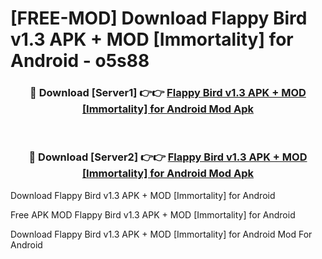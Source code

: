# [FREE-MOD] Download Flappy Bird v1.3 APK + MOD [Immortality] for Android - o5s88


<div align="center">
<h3>🔴 Download [Server1] 👉👉 <a href="https://apk-comot.site?title=Flappy_Bird_v1.3_APK_+_MOD_[Immortality]_for_Android">Flappy Bird v1.3 APK + MOD [Immortality] for Android Mod Apk</a></h3><br>

<h3>🔴 Download [Server2] 👉👉 <a href="https://apk-comot.site?title=Flappy_Bird_v1.3_APK_+_MOD_[Immortality]_for_Android">Flappy Bird v1.3 APK + MOD [Immortality] for Android Mod Apk</a></h3>
</div>



Download Flappy Bird v1.3 APK + MOD [Immortality] for Android 

Free APK MOD Flappy Bird v1.3 APK + MOD [Immortality] for Android 

Download Flappy Bird v1.3 APK + MOD [Immortality] for Android Mod For Android

